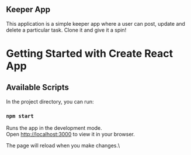 ## Keeper App
This application is a simple keeper app where a user can post, update and delete a particular task. Clone it and give it a spin!

# Getting Started with Create React App

## Available Scripts

In the project directory, you can run:

### `npm start`

Runs the app in the development mode.\
Open [http://localhost:3000](http://localhost:3000) to view it in your browser.

The page will reload when you make changes.\
